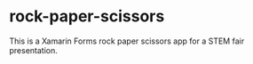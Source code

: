 # rock-paper-scissors
This is a Xamarin Forms rock paper scissors app for a STEM fair presentation.
